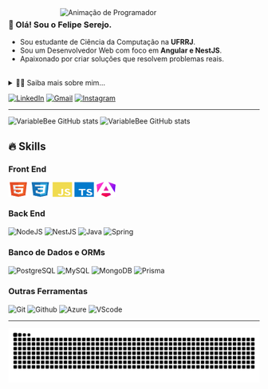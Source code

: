<img src="https://github.com/VariableBee/VariableBee/assets/77739311/4e9f41af-6b57-49a7-b15a-74322e96b4d7" alt="Animação de Programador" align="right" width="400">

### 👋 Olá! Sou o Felipe Serejo.

* Sou estudante de Ciência da Computação na **UFRRJ**.
* Sou um Desenvolvedor Web com foco em **Angular e NestJS**.
* Apaixonado por criar soluções que resolvem problemas reais.

<br clear="both"/>

<details>
  <summary>👨‍💻 Saiba mais sobre mim...</summary>

  - 🔭 Atualmente, sou um dos **91 Jovens Cientistas Cariocas selecionados (entre mais de 700 candidatos)**, uma iniciativa da Prefeitura do Rio. No programa, estou desenvolvendo o **AprendaNave**, uma plataforma de educação gamificada com foco em impacto social.

  - 🚀 Tenho experiência prática no desenvolvimento de projetos do zero, como o **FilaRU**: um sistema web completo criado para otimizar o acesso ao restaurante universitário da UFRRJ. O projeto foi reconhecido pela administração da universidade e me permitiu aprofundar em tecnologias como **React, Node.js e MySQL**, além de desenvolver habilidades em gestão de demandas e diálogo institucional.

  - 💬 Sinta-se à vontade para explorar meus projetos ou entrar em contato!
</details>
  

[![LinkedIn](https://img.shields.io/badge/LinkedIn-0077B5?style=for-the-badge&logo=linkedin&logoColor=white)](https://www.linkedin.com/in/felipe-serejo-monteiro/)
[![Gmail](https://img.shields.io/badge/Gmail-E4405F?style=for-the-badge&logo=gmail&label=&color=D14836&logoColor=white)](https://www.instagram.com/toquinhaman/)
[![Instagram](https://img.shields.io/badge/Instagram-E4405F?style=for-the-badge&logo=instagram&logoColor=white)](https://www.instagram.com/lipe.s.m/)



---

![VariableBee GitHub stats](https://github-readme-stats.vercel.app/api?username=lipe-s-m&show_icons=true&theme=gruvbox_light) ![VariableBee GitHub stats](https://github-readme-stats.vercel.app/api/top-langs/?username=lipe-s-m&show_icons=true&theme=gruvbox_light&layout=donut&)


## 🔥 Skills
<!-- Skills: Programming Languages -->
  <div style="flex-basis: 48%;">
    <h3>Front End</h3>
    <img align="center" alt="HTML" height="30" width="40" src="https://raw.githubusercontent.com/devicons/devicon/master/icons/html5/html5-original.svg">
    <img align="center" alt="CSS" height="30" width="40" src="https://raw.githubusercontent.com/devicons/devicon/master/icons/css3/css3-original.svg">
    <img align="center" alt="Js" height="30" width="40" src="https://raw.githubusercontent.com/devicons/devicon/master/icons/javascript/javascript-plain.svg">
    <img align="center" alt="Ts" height="30" width="40" src="https://raw.githubusercontent.com/devicons/devicon/master/icons/typescript/typescript-original.svg">
    <img align="center" alt="Angular" height="30" width="40" src="https://raw.githubusercontent.com/devicons/devicon/master/icons/angular/angular-original.svg">
  </div>

   <!-- Skills: Libraries -->
  <div style="flex-basis: 48%;">
    <h3>Back End</h3>
    <img align="center" alt="NodeJS" height="30" width="40" src="https://cdn.jsdelivr.net/gh/devicons/devicon/icons/nodejs/nodejs-original.svg">
    <img align="center" alt="NestJS" height="30" width="40" src="https://cdn.jsdelivr.net/gh/devicons/devicon/icons/nestjs/nestjs-original.svg">
    <img align="center" alt="Java" height="30" width="40" src="https://cdn.jsdelivr.net/gh/devicons/devicon/icons/java/java-original.svg">
    <img align="center" alt="Spring" height="30" width="40" src="https://cdn.jsdelivr.net/gh/devicons/devicon/icons/spring/spring-original.svg">
  </div>
  
  <!-- Skills: Tools & Frameworks -->
  <div style="flex-basis: 48%;">
    <h3>Banco de Dados e ORMs</h3>
    <img align="center" alt="PostgreSQL" height="30" width="40" src="https://cdn.jsdelivr.net/gh/devicons/devicon/icons/postgresql/postgresql-original.svg">
    <img align="center" alt="MySQL" height="30" width="40" src="https://cdn.jsdelivr.net/gh/devicons/devicon/icons/mysql/mysql-original.svg">
        <img align="center" alt="MongoDB" height="30" width="40" src="https://cdn.jsdelivr.net/gh/devicons/devicon/icons/mongodb/mongodb-original.svg">
    <img align="center" alt="Prisma" height="30" width="40" src="https://cdn.jsdelivr.net/gh/devicons/devicon/icons/prisma/prisma-original.svg">
  </div>
  
   <div style="flex-basis: 48%;">
    <h3>Outras Ferramentas</h3>
    <img align="center" alt="Git" height="30" width="40" src="https://cdn.jsdelivr.net/gh/devicons/devicon/icons/git/git-original.svg">
    <img align="center" alt="Github" height="30" width="40" src="https://skillicons.dev/icons?i=github">
    <img align="center" alt="Azure" height="30" width="40" src="https://cdn.jsdelivr.net/gh/devicons/devicon/icons/azure/azure-original.svg">
    <img align="center" alt="VScode" height="30" width="40" src="https://cdn.jsdelivr.net/gh/devicons/devicon/icons/vscode/vscode-original.svg">
  </div>
  
---



<p align="center">
  <img src="https://raw.githubusercontent.com/lipe-s-m/lipe-s-m/output/snake.svg" alt="Snake animation" />
</p>
